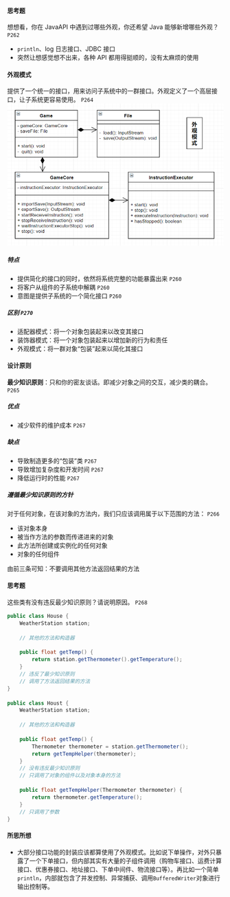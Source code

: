 #### 思考题
想想看，你在 JavaAPI 中遇到过哪些外观，你还希望 Java 能够新增哪些外观？ `P262`
- `println`、log 日志接口、JDBC 接口
- 突然让想感觉想不出来，各种 API 都用得挺顺的，没有太麻烦的使用

#### 外观模式
提供了一个统一的接口，用来访问子系统中的一群接口。外观定义了一个高层接口，让子系统更容易使用。 `P264`
![外观模式](./img/08.%20外观模式.png)
##### 特点
- 提供简化的接口的同时，依然将系统完整的功能暴露出来 `P260`
- 将客户从组件的子系统中解耦 `P260`
- 意图是提供子系统的一个简化接口 `P260`

##### 区别 `P270`
- 适配器模式：将一个对象包装起来以改变其接口
- 装饰器模式：将一个对象包装起来以增加新的行为和责任
- 外观模式：将一群对象“包装”起来以简化其接口

#### 设计原则
**最少知识原则**：只和你的密友谈话。即减少对象之间的交互，减少类的耦合。 `P265`

##### 优点
- 减少软件的维护成本 `P267`

##### 缺点
- 导致制造更多的“包装”类 `P267`
- 导致增加复杂度和开发时间 `P267`
- 降低运行时的性能 `P267`

##### 遵循最少知识原则的方针
对于任何对象，在该对象的方法内，我们只应该调用属于以下范围的方法： `P266`
- 该对象本身
- 被当作方法的参数而传递进来的对象
- 此方法所创建或实例化的任何对象
- 对象的任何组件

由前三条可知：不要调用其他方法返回结果的方法

#### 思考题
这些类有没有违反最少知识原则？请说明原因。 `P268`
```java
public class House {
    WeatherStation station;
    
    // 其他的方法和构造器
    
    public float getTemp() {
        return station.getThermometer().getTemperature();
    }
    // 违反了最少知识原则
    // 调用了方法返回结果的方法
}

public class Houst {
    WeatherStation station;

    // 其他的方法和构造器
    
    public float getTemp() {
        Thermometer thermometer = station.getThermometer();
        return getTempHelper(thermometer);
    }
    // 没有违反最少知识原则
    // 只调用了对象的组件以及对象本身的方法
    
    public float getTempHelper(Thermometer thermometer) {
        return thermometer.getTemperature();
    }
    // 只调用了参数
}
```

#### 所思所想
- 大部分接口功能的封装应该都算使用了外观模式。比如说下单操作，对外只暴露了一个下单接口，但内部其实有大量的子组件调用（购物车接口、运费计算接口、优惠券接口、地址接口、下单中间件、物流接口等）。再比如一个简单`println`，内部就包含了并发控制、异常捕获、调用`BufferedWriter`对象进行输出控制等。 